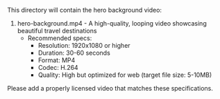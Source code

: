 This directory will contain the hero background video:

1. hero-background.mp4 - A high-quality, looping video showcasing beautiful travel destinations
   - Recommended specs:
     - Resolution: 1920x1080 or higher
     - Duration: 30-60 seconds
     - Format: MP4
     - Codec: H.264
     - Quality: High but optimized for web (target file size: 5-10MB)

Please add a properly licensed video that matches these specifications.
